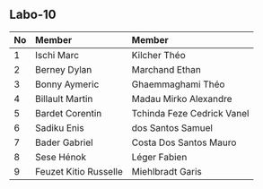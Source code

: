 ## Labo-10

|No| Member| Member|
|:---|:---|:---|
|1| Ischi Marc| Kilcher Théo|
|2| Berney Dylan | Marchand Ethan|
|3| Bonny Aymeric| Ghaemmaghami Théo|
|4| Billault Martin| Madau Mirko Alexandre|
|5| Bardet Corentin| Tchinda Feze Cedrick Vanel|
|6| Sadiku Enis| dos Santos Samuel|
|7| Bader Gabriel| Costa Dos Santos Mauro|
|8| Sese Hénok | Léger Fabien|
|9| Feuzet Kitio Russelle| Miehlbradt Garis|
